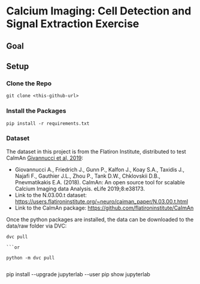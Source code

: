 # Calcium Imaging: Cell Detection and Signal Extraction Exercise

## Goal



## Setup

### Clone the Repo

```
git clone <this-github-url>
```

### Install the Packages

```
pip install -r requirements.txt
```


### Dataset

The dataset in this project is from the Flatiron Institute, distributed to test CaImAn [Givannucci et al, 2019](https://elifesciences.org/articles/38173):

  - Giovannucci A., Friedrich J., Gunn P., Kalfon J., Koay S.A., Taxidis J., Najafi F., Gauthier J.L., Zhou P., Tank D.W., Chklovskii D.B., Pnevmatikakis E.A. (2018). CaImAn: An open source tool for scalable Calcium Imaging data Analysis. eLife 2019;8:e38173.
  - Link to the N.03.00.t dataset: https://users.flatironinstitute.org/~neuro/caiman_paper/N.03.00.t.html
  - Link to the CaImAn package: https://github.com/flatironinstitute/CaImAn

Once the python packages are installed, the data can be downloaded to the data/raw folder via DVC:

```
dvc pull

```or 

python -m dvc pull


```
pip install --upgrade jupyterlab --user
pip show jupyterlab
